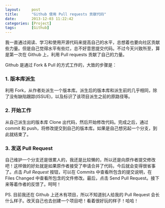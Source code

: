 ```yaml
---
layout:     post
title:      "Github 使用 Pull requests 贡献代码"
date:       2013-12-03 11:22:42
categories: [Project]
tags:       [Github]
---
```


我一直通过阅读、学习和使用开源代码来提高自己的水平，总想着也要向社区贡献些力量。但是自己觉得水平有些烂，总不好意思提交代码。不过今天兴致所至，算是第一次在 Github 上，利用 Pull requests 贡献了自己的力量。
<!--more-->

Github 是通过 Fork & Pull 的方式工作的，大致的步骤是：

### 1. 版本库派生

利用 Fork，从作者处派生一个版本库。派生后的版本库和派生前的几乎相同，除了没有缺陷跟踪(ISSUE)，以及标识了该项目派生之前的原路径等。

### 2. 开始工作

从自己派生出的版本库 Clone 出代码，然后开始修改代码。完成之后，通过 commit 和 push，将修改提交到自己的版本库。如果是自己想另起一个分支，到此就结束了。

### 3. 发送 Pull Request

自己维护一个分支还是很累人的，我还是比较懒的，所以还是向原作者提交修改吧！这样做的好处就是如果原作者接受了申请合并了代码，今后就会变得很省事了。点击 *Pull Request* 按钮，可以在 Commits 中查看所包含的提交说明，在 Files Changed 中查看所包含的文件修改。最后，点击 Send Pull Request。接下来等着作者的反馈了。呵呵！

PS. 目前我还在 Github 上还木有项目，所以不知道别人给我的 Pull Request 会长什么样子。改天自己也去创建一个项目吧！看着很好玩的样子！哈哈！
